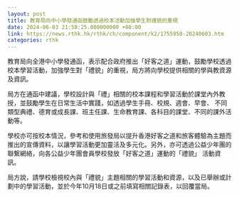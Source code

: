 ```yaml
---
layout: post
title: 教育局向中小學發通函鼓勵透過校本活動加強學生對禮貌的重視
date: 2024-06-03 21:58:25.000000000 +08:00
link: https://news.rthk.hk/rthk/ch/component/k2/1755950-20240603.htm
categories: rthk
---
```


教育局向全港中小學發通函，表示配合政府推出「好客之道」運動，鼓勵學校透過校本學習活動，加強學生對「禮貌」的重視，局方將向學校提供相關的學與教資源及資訊。

局方在通函中建議，學校設計與「禮」相關的校本課程和學習活動於課堂內外教授，並鼓勵學生在日常生活中實踐，如透過學生手冊、校規、週會、早會、 不同類型典禮、德育或成長課、班主任課、生命教育課、各科目的課堂、不同的課外活動等。

學校亦可按校本情況，參考和使用旅發局以提升香港好客之道和旅客體驗為主題而推出的宣傳資料，以讓學習活動更加靈活及多元化。另外，亦可透過公益少年團的聯繋網絡，向各公益少年團會員學校發放「好客之道」運動的「禮貌」 活動資訊。

局方說，請學校檢視校內與「禮貌」主題相關的學習活動和資源，以及已舉辦或計劃中的學習活動，並於今年10月18日或之前填寫相關記錄表，以回覆當局。
